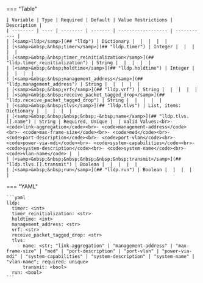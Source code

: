 <!--
  ~ Copyright (c) 2023-2024 Arista Networks, Inc.
  ~ Use of this source code is governed by the Apache License 2.0
  ~ that can be found in the LICENSE file.
  -->
=== "Table"

    | Variable | Type | Required | Default | Value Restrictions | Description |
    | -------- | ---- | -------- | ------- | ------------------ | ----------- |
    | [<samp>lldp</samp>](## "lldp") | Dictionary |  |  |  |  |
    | [<samp>&nbsp;&nbsp;timer</samp>](## "lldp.timer") | Integer |  |  |  |  |
    | [<samp>&nbsp;&nbsp;timer_reinitialization</samp>](## "lldp.timer_reinitialization") | String |  |  |  |  |
    | [<samp>&nbsp;&nbsp;holdtime</samp>](## "lldp.holdtime") | Integer |  |  |  |  |
    | [<samp>&nbsp;&nbsp;management_address</samp>](## "lldp.management_address") | String |  |  |  |  |
    | [<samp>&nbsp;&nbsp;vrf</samp>](## "lldp.vrf") | String |  |  |  |  |
    | [<samp>&nbsp;&nbsp;receive_packet_tagged_drop</samp>](## "lldp.receive_packet_tagged_drop") | String |  |  |  |  |
    | [<samp>&nbsp;&nbsp;tlvs</samp>](## "lldp.tlvs") | List, items: Dictionary |  |  |  |  |
    | [<samp>&nbsp;&nbsp;&nbsp;&nbsp;-&nbsp;name</samp>](## "lldp.tlvs.[].name") | String | Required, Unique |  | Valid Values:<br>- <code>link-aggregation</code><br>- <code>management-address</code><br>- <code>max-frame-size</code><br>- <code>med</code><br>- <code>port-description</code><br>- <code>port-vlan</code><br>- <code>power-via-mdi</code><br>- <code>system-capabilities</code><br>- <code>system-description</code><br>- <code>system-name</code><br>- <code>vlan-name</code> |  |
    | [<samp>&nbsp;&nbsp;&nbsp;&nbsp;&nbsp;&nbsp;transmit</samp>](## "lldp.tlvs.[].transmit") | Boolean |  |  |  |  |
    | [<samp>&nbsp;&nbsp;run</samp>](## "lldp.run") | Boolean |  |  |  |  |

=== "YAML"

    ```yaml
    lldp:
      timer: <int>
      timer_reinitialization: <str>
      holdtime: <int>
      management_address: <str>
      vrf: <str>
      receive_packet_tagged_drop: <str>
      tlvs:
        - name: <str; "link-aggregation" | "management-address" | "max-frame-size" | "med" | "port-description" | "port-vlan" | "power-via-mdi" | "system-capabilities" | "system-description" | "system-name" | "vlan-name"; required; unique>
          transmit: <bool>
      run: <bool>
    ```
